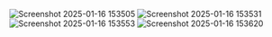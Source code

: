 
![Screenshot 2025-01-16 153505](https://github.com/user-attachments/assets/040791cf-eee4-4137-b434-7744b5f7de3f)
![Screenshot 2025-01-16 153531](https://github.com/user-attachments/assets/e6adeca8-a2d6-436a-9400-79b77469d574)
![Screenshot 2025-01-16 153553](https://github.com/user-attachments/assets/f4ad6a95-693c-44a3-8bd4-083b2ee79b50)
![Screenshot 2025-01-16 153620](https://github.com/user-attachments/assets/6ff5aa64-2531-4b5d-af61-aaa05a4288df)
